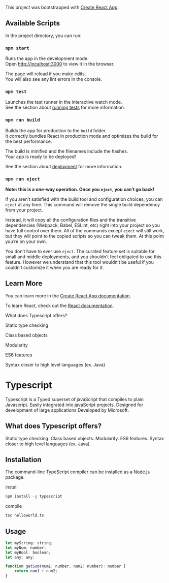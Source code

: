 This project was bootstrapped with [Create React App](https://github.com/facebook/create-react-app).

## Available Scripts

In the project directory, you can run:

### `npm start`

Runs the app in the development mode.<br>
Open [http://localhost:3000](http://localhost:3000) to view it in the browser.

The page will reload if you make edits.<br>
You will also see any lint errors in the console.

### `npm test`

Launches the test runner in the interactive watch mode.<br>
See the section about [running tests](https://facebook.github.io/create-react-app/docs/running-tests) for more information.

### `npm run build`

Builds the app for production to the `build` folder.<br>
It correctly bundles React in production mode and optimizes the build for the best performance.

The build is minified and the filenames include the hashes.<br>
Your app is ready to be deployed!

See the section about [deployment](https://facebook.github.io/create-react-app/docs/deployment) for more information.

### `npm run eject`

**Note: this is a one-way operation. Once you `eject`, you can’t go back!**

If you aren’t satisfied with the build tool and configuration choices, you can `eject` at any time. This command will remove the single build dependency from your project.

Instead, it will copy all the configuration files and the transitive dependencies (Webpack, Babel, ESLint, etc) right into your project so you have full control over them. All of the commands except `eject` will still work, but they will point to the copied scripts so you can tweak them. At this point you’re on your own.

You don’t have to ever use `eject`. The curated feature set is suitable for small and middle deployments, and you shouldn’t feel obligated to use this feature. However we understand that this tool wouldn’t be useful if you couldn’t customize it when you are ready for it.

## Learn More

You can learn more in the [Create React App documentation](https://facebook.github.io/create-react-app/docs/getting-started).

To learn React, check out the [React documentation](https://reactjs.org/).

What does Typescript offers?

Static type checking

Class based objects

Modularity

ES6 features

Syntax closer to high level languages (ex. Java)

# Typescript

Typescript is a Typed superset of javaScript that compiles to plain Javascript.
Easily integrated into javaScript projects.
Designed for development of large applications 
Developed by Microsoft.

## What does Typescript offers?

Static type checking.
Class based objects.
Modularity.
ES6 features.
Syntax closer to high level languages (ex. Java).

## Installation

The command-line TypeScript compiler can be installed as a [Node.js](https://node.dev/) package.

install
```bash
npm install -g typescript
```
compile
```bash
tsc helloworld.ts
```

## Usage

```javascript
let myString: string;
let myNum: number;
let myBool: boolean;
let any: any;

function getSum(num1: number, num2: number): number {
    return num1 + num2;
}

```

